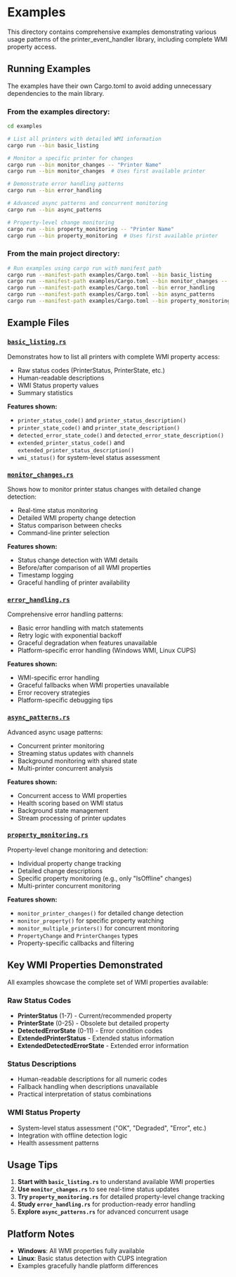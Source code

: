 # Examples

This directory contains comprehensive examples demonstrating various usage patterns of the printer_event_handler library, including complete WMI property access.

## Running Examples

The examples have their own Cargo.toml to avoid adding unnecessary dependencies to the main library.

### From the examples directory:
```bash
cd examples

# List all printers with detailed WMI information
cargo run --bin basic_listing

# Monitor a specific printer for changes
cargo run --bin monitor_changes -- "Printer Name"
cargo run --bin monitor_changes  # Uses first available printer

# Demonstrate error handling patterns
cargo run --bin error_handling

# Advanced async patterns and concurrent monitoring
cargo run --bin async_patterns

# Property-level change monitoring
cargo run --bin property_monitoring -- "Printer Name"
cargo run --bin property_monitoring  # Uses first available printer
```

### From the main project directory:
```bash
# Run examples using cargo run with manifest path
cargo run --manifest-path examples/Cargo.toml --bin basic_listing
cargo run --manifest-path examples/Cargo.toml --bin monitor_changes -- "Printer Name"
cargo run --manifest-path examples/Cargo.toml --bin error_handling
cargo run --manifest-path examples/Cargo.toml --bin async_patterns
cargo run --manifest-path examples/Cargo.toml --bin property_monitoring -- "Printer Name"
```

## Example Files

### [`basic_listing.rs`](basic_listing.rs)
Demonstrates how to list all printers with complete WMI property access:
- Raw status codes (PrinterStatus, PrinterState, etc.)
- Human-readable descriptions
- WMI Status property values
- Summary statistics

**Features shown:**
- `printer_status_code()` and `printer_status_description()`
- `printer_state_code()` and `printer_state_description()`
- `detected_error_state_code()` and `detected_error_state_description()`
- `extended_printer_status_code()` and `extended_printer_status_description()`
- `wmi_status()` for system-level status assessment

### [`monitor_changes.rs`](monitor_changes.rs) 
Shows how to monitor printer status changes with detailed change detection:
- Real-time status monitoring
- Detailed WMI property change detection
- Status comparison between checks
- Command-line printer selection

**Features shown:**
- Status change detection with WMI details
- Before/after comparison of all WMI properties
- Timestamp logging
- Graceful handling of printer availability

### [`error_handling.rs`](error_handling.rs)
Comprehensive error handling patterns:
- Basic error handling with match statements
- Retry logic with exponential backoff
- Graceful degradation when features unavailable
- Platform-specific error handling (Windows WMI, Linux CUPS)

**Features shown:**
- WMI-specific error handling
- Graceful fallbacks when WMI properties unavailable
- Error recovery strategies
- Platform-specific debugging tips

### [`async_patterns.rs`](async_patterns.rs)
Advanced async usage patterns:
- Concurrent printer monitoring
- Streaming status updates with channels
- Background monitoring with shared state
- Multi-printer concurrent analysis

**Features shown:**
- Concurrent access to WMI properties
- Health scoring based on WMI status
- Background state management
- Stream processing of printer updates

### [`property_monitoring.rs`](property_monitoring.rs)
Property-level change monitoring and detection:
- Individual property change tracking
- Detailed change descriptions
- Specific property monitoring (e.g., only "IsOffline" changes)
- Multi-printer concurrent monitoring

**Features shown:**
- `monitor_printer_changes()` for detailed change detection
- `monitor_property()` for specific property watching
- `monitor_multiple_printers()` for concurrent monitoring
- `PropertyChange` and `PrinterChanges` types
- Property-specific callbacks and filtering

## Key WMI Properties Demonstrated

All examples showcase the complete set of WMI properties available:

### Raw Status Codes
- **PrinterStatus** (1-7) - Current/recommended property
- **PrinterState** (0-25) - Obsolete but detailed property  
- **DetectedErrorState** (0-11) - Error condition codes
- **ExtendedPrinterStatus** - Extended status information
- **ExtendedDetectedErrorState** - Extended error information

### Status Descriptions
- Human-readable descriptions for all numeric codes
- Fallback handling when descriptions unavailable
- Practical interpretation of status combinations

### WMI Status Property
- System-level status assessment ("OK", "Degraded", "Error", etc.)
- Integration with offline detection logic
- Health assessment patterns

## Usage Tips

1. **Start with `basic_listing.rs`** to understand available WMI properties
2. **Use `monitor_changes.rs`** to see real-time status updates
3. **Try `property_monitoring.rs`** for detailed property-level change tracking
4. **Study `error_handling.rs`** for production-ready error handling
5. **Explore `async_patterns.rs`** for advanced concurrent usage

## Platform Notes

- **Windows**: All WMI properties fully available
- **Linux**: Basic status detection with CUPS integration
- Examples gracefully handle platform differences